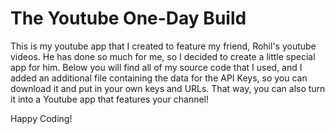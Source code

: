 # The Youtube One-Day Build

This is my youtube app that I created to feature my friend, Rohil's youtube videos. He has done so much for me, so I decided to create a little special app for him. Below you will find all of my source code that I used, and I added an additional file containing the data for the API Keys, so you can download it and put in your own keys and URLs. That way, you can also turn it into a Youtube app that features your channel!

Happy Coding!
